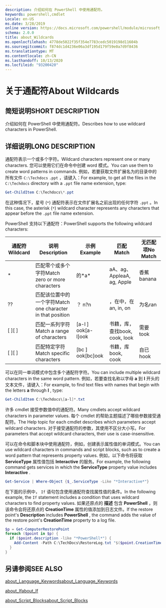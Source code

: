 ```yaml
---
description: 介绍如何在 PowerShell 中使用通配符。
keywords: powershell,cmdlet
Locale: en-US
ms.date: 3/28/2019
online version: https://docs.microsoft.com/powershell/module/microsoft.powershell.core/about/about_wildcards?view=powershell-7.1&WT.mc_id=ps-gethelp
schema: 2.0.0
title: about_Wildcards
ms.openlocfilehash: 4778de5022f35f354e7783cedc5019198d11604b
ms.sourcegitcommit: f874dc1d4236e06a3df195d179f59e0a7d9f8436
ms.translationtype: MT
ms.contentlocale: zh-CN
ms.lasthandoff: 10/13/2020
ms.locfileid: "93200420"
---
```

# <a name="about-wildcards"></a><span data-ttu-id="f1eb1-104">关于通配符</span><span class="sxs-lookup"><span data-stu-id="f1eb1-104">About Wildcards</span></span>

## <a name="short-description"></a><span data-ttu-id="f1eb1-105">简短说明</span><span class="sxs-lookup"><span data-stu-id="f1eb1-105">SHORT DESCRIPTION</span></span>

<span data-ttu-id="f1eb1-106">介绍如何在 PowerShell 中使用通配符。</span><span class="sxs-lookup"><span data-stu-id="f1eb1-106">Describes how to use wildcard characters in PowerShell.</span></span>

## <a name="long-description"></a><span data-ttu-id="f1eb1-107">详细说明</span><span class="sxs-lookup"><span data-stu-id="f1eb1-107">LONG DESCRIPTION</span></span>

<span data-ttu-id="f1eb1-108">通配符表示一个或多个字符。</span><span class="sxs-lookup"><span data-stu-id="f1eb1-108">Wildcard characters represent one or many characters.</span></span> <span data-ttu-id="f1eb1-109">您可以使用它们在命令中创建 word 模式。</span><span class="sxs-lookup"><span data-stu-id="f1eb1-109">You can use them to create word patterns in commands.</span></span> <span data-ttu-id="f1eb1-110">例如，若要获取文件扩展名为的目录中的所有文件 `C:\Techdocs` `.ppt` ，请键入：</span><span class="sxs-lookup"><span data-stu-id="f1eb1-110">For example, to get all the files in the `C:\Techdocs` directory with a `.ppt` file name extension, type:</span></span>

```powershell
Get-ChildItem C:\Techdocs\*.ppt
```

<span data-ttu-id="f1eb1-111">在这种情况下，星号 (`*`) 通配符表示在文件扩展名之前出现的任何字符 `.ppt` 。</span><span class="sxs-lookup"><span data-stu-id="f1eb1-111">In this case, the asterisk (`*`) wildcard character represents any characters that appear before the `.ppt` file name extension.</span></span>

<span data-ttu-id="f1eb1-112">PowerShell 支持以下通配符：</span><span class="sxs-lookup"><span data-stu-id="f1eb1-112">PowerShell supports the following wildcard characters:</span></span>

|<span data-ttu-id="f1eb1-113">通配符</span><span class="sxs-lookup"><span data-stu-id="f1eb1-113">Wildcard</span></span>|<span data-ttu-id="f1eb1-114">说明</span><span class="sxs-lookup"><span data-stu-id="f1eb1-114">Description</span></span>               |<span data-ttu-id="f1eb1-115">示例</span><span class="sxs-lookup"><span data-stu-id="f1eb1-115">Example</span></span> |<span data-ttu-id="f1eb1-116">匹配</span><span class="sxs-lookup"><span data-stu-id="f1eb1-116">Match</span></span>        |<span data-ttu-id="f1eb1-117">无匹配项</span><span class="sxs-lookup"><span data-stu-id="f1eb1-117">No Match</span></span>|
|--------|--------------------------|--------|-------------|--------|
|\*      |<span data-ttu-id="f1eb1-118">匹配零个或多个字符</span><span class="sxs-lookup"><span data-stu-id="f1eb1-118">Match zero or more characters</span></span> | <span data-ttu-id="f1eb1-119">的\*</span><span class="sxs-lookup"><span data-stu-id="f1eb1-119">a\*</span></span>  | <span data-ttu-id="f1eb1-120">aA、ag、Apple</span><span class="sxs-lookup"><span data-stu-id="f1eb1-120">aA, ag, Apple</span></span> | <span data-ttu-id="f1eb1-121">香蕉</span><span class="sxs-lookup"><span data-stu-id="f1eb1-121">banana</span></span> |
|<span data-ttu-id="f1eb1-122">?</span><span class="sxs-lookup"><span data-stu-id="f1eb1-122">?</span></span>       |<span data-ttu-id="f1eb1-123">匹配该位置中的一个字符</span><span class="sxs-lookup"><span data-stu-id="f1eb1-123">Match one character in that position</span></span> | <span data-ttu-id="f1eb1-124">？ n</span><span class="sxs-lookup"><span data-stu-id="f1eb1-124">?n</span></span> | <span data-ttu-id="f1eb1-125">，在中，在</span><span class="sxs-lookup"><span data-stu-id="f1eb1-125">an, in, on</span></span> | <span data-ttu-id="f1eb1-126">为名</span><span class="sxs-lookup"><span data-stu-id="f1eb1-126">ran</span></span> |
|<span data-ttu-id="f1eb1-127">\[ \]</span><span class="sxs-lookup"><span data-stu-id="f1eb1-127">\[ \]</span></span>   |<span data-ttu-id="f1eb1-128">匹配一系列字符</span><span class="sxs-lookup"><span data-stu-id="f1eb1-128">Match a range of characters</span></span> | <span data-ttu-id="f1eb1-129">\[a-l \] ook</span><span class="sxs-lookup"><span data-stu-id="f1eb1-129">\[a-l\]ook</span></span> | <span data-ttu-id="f1eb1-130">书籍，库，查找</span><span class="sxs-lookup"><span data-stu-id="f1eb1-130">book, cook, look</span></span> | <span data-ttu-id="f1eb1-131">需要</span><span class="sxs-lookup"><span data-stu-id="f1eb1-131">took</span></span> |
|<span data-ttu-id="f1eb1-132">\[ \]</span><span class="sxs-lookup"><span data-stu-id="f1eb1-132">\[ \]</span></span>   |<span data-ttu-id="f1eb1-133">匹配特定字符</span><span class="sxs-lookup"><span data-stu-id="f1eb1-133">Match specific characters</span></span> | <span data-ttu-id="f1eb1-134">\[bc \] ook</span><span class="sxs-lookup"><span data-stu-id="f1eb1-134">\[bc\]ook</span></span> | <span data-ttu-id="f1eb1-135">书籍，库</span><span class="sxs-lookup"><span data-stu-id="f1eb1-135">book, cook</span></span> | <span data-ttu-id="f1eb1-136">自已</span><span class="sxs-lookup"><span data-stu-id="f1eb1-136">hook</span></span> |

<span data-ttu-id="f1eb1-137">可以在同一单词模式中包含多个通配符字符。</span><span class="sxs-lookup"><span data-stu-id="f1eb1-137">You can include multiple wildcard characters in the same word pattern.</span></span> <span data-ttu-id="f1eb1-138">例如，若要查找名称以字母 **a** 到 **l** 开头的文本文件，请键入：</span><span class="sxs-lookup"><span data-stu-id="f1eb1-138">For example, to find text files with names that begin with the letters **a** through **l** , type:</span></span>

```powershell
Get-ChildItem C:\Techdocs\[a-l]*.txt
```

<span data-ttu-id="f1eb1-139">许多 cmdlet 接受参数值中的通配符。</span><span class="sxs-lookup"><span data-stu-id="f1eb1-139">Many cmdlets accept wildcard characters in parameter values.</span></span> <span data-ttu-id="f1eb1-140">每个 cmdlet 的帮助主题描述了哪些参数接受通配符。</span><span class="sxs-lookup"><span data-stu-id="f1eb1-140">The Help topic for each cmdlet describes which parameters accept wildcard characters.</span></span> <span data-ttu-id="f1eb1-141">对于接受通配符的参数，其使用不区分大小写。</span><span class="sxs-lookup"><span data-stu-id="f1eb1-141">For parameters that accept wildcard characters, their use is case-insensitive.</span></span>

<span data-ttu-id="f1eb1-142">可以在命令和脚本块中使用通配符，例如，创建表示属性值的单词模式。</span><span class="sxs-lookup"><span data-stu-id="f1eb1-142">You can use wildcard characters in commands and script blocks, such as to create a word pattern that represents property values.</span></span> <span data-ttu-id="f1eb1-143">例如，以下命令将获取 **ServiceType** 属性值包括 **Interactive** 的服务。</span><span class="sxs-lookup"><span data-stu-id="f1eb1-143">For example, the following command gets services in which the **ServiceType** property value includes **Interactive** .</span></span>

```powershell
Get-Service | Where-Object {$_.ServiceType -Like "*Interactive*"}
```

<span data-ttu-id="f1eb1-144">在下面的示例中， `If` 语句包含使用通配符查找属性值的条件。</span><span class="sxs-lookup"><span data-stu-id="f1eb1-144">In the following example, the `If` statement includes a condition that uses wildcard characters to find property values.</span></span> <span data-ttu-id="f1eb1-145">如果还原点的 **描述** 包含 **PowerShell** ，则该命令会将还原点的 **CreationTime** 属性的值添加到日志文件。</span><span class="sxs-lookup"><span data-stu-id="f1eb1-145">If the restore point's **Description** includes **PowerShell** , the command adds the value of the restore point's **CreationTime** property to a log file.</span></span>

```powershell
$p = Get-ComputerRestorePoint
foreach ($point in $p) {
  if ($point.description -like "*PowerShell*") {
    Add-Content -Path C:\TechDocs\RestoreLog.txt "$($point.CreationTime)"
  }
}
```

## <a name="see-also"></a><span data-ttu-id="f1eb1-146">另请参阅</span><span class="sxs-lookup"><span data-stu-id="f1eb1-146">SEE ALSO</span></span>

[<span data-ttu-id="f1eb1-147">about_Language_Keywords</span><span class="sxs-lookup"><span data-stu-id="f1eb1-147">about_Language_Keywords</span></span>](about_Language_Keywords.md)

[<span data-ttu-id="f1eb1-148">about_If</span><span class="sxs-lookup"><span data-stu-id="f1eb1-148">about_If</span></span>](about_If.md)

[<span data-ttu-id="f1eb1-149">about_Script_Blocks</span><span class="sxs-lookup"><span data-stu-id="f1eb1-149">about_Script_Blocks</span></span>](about_Script_Blocks.md)

